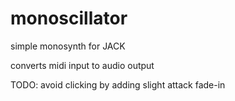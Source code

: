 # monoscillator

simple monosynth for JACK

converts midi input to audio output

TODO: avoid clicking by adding slight attack fade-in
